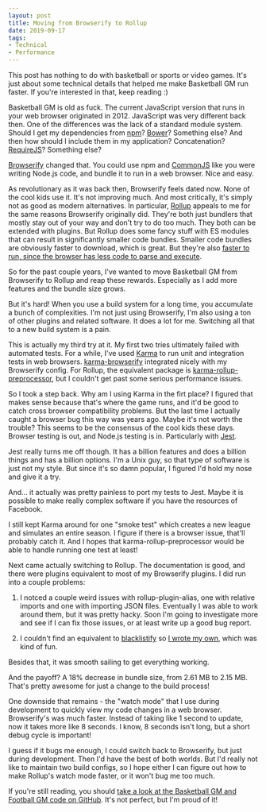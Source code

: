 ```yaml
---
layout: post
title: Moving from Browserify to Rollup
date: 2019-09-17
tags:
- Technical
- Performance
---
```


This post has nothing to do with basketball or sports or video games. It's just about some technical details that helped me make Basketball GM run faster. If you're interested in that, keep reading :)

<!--more-->

Basketball GM is old as fuck. The current JavaScript version that runs in your web browser originated in 2012. JavaScript was very different back then. One of the differences was the lack of a standard module system. Should I get my dependencies from [npm](https://www.npmjs.com/)? [Bower](https://bower.io/)? Something else? And then how should I include them in my application? Concatenation? [RequireJS](https://requirejs.org/)? Something else?

[Browserify](http://browserify.org/) changed that. You could use npm and [CommonJS](https://en.wikipedia.org/wiki/CommonJS) like you were writing Node.js code, and bundle it to run in a web browser. Nice and easy.

As revolutionary as it was back then, Browserify feels dated now. None of the cool kids use it. It's not improving much. And most critically, it's simply not as good as modern alternatives. In particular, [Rollup](https://rollupjs.org/) appeals to me for the same reasons Browserify originally did. They're both just bundlers that mostly stay out of your way and don't try to do too much. They both can be extended with plugins. But Rollup does some fancy stuff with ES modules that can result in significantly smaller code bundles. Smaller code bundles are obviously faster to download, which is great. But they're also [faster to run, since the browser has less code to parse and execute](https://developers.google.com/web/fundamentals/performance/optimizing-content-efficiency/javascript-startup-optimization/).

So for the past couple years, I've wanted to move Basketball GM from Browserify to Rollup and reap these rewards. Especially as I add more features and the bundle size grows.

But it's hard! When you use a build system for a long time, you accumulate a bunch of complexities. I'm not just using Browserify, I'm also using a ton of other plugins and related software. It does a lot for me. Switching all that to a new build system is a pain.

This is actually my third try at it. My first two tries ultimately failed with automated tests. For a while, I've used [Karma](https://karma-runner.github.io/latest/index.html) to run unit and integration tests in web browsers. [karma-browserify](https://github.com/nikku/karma-browserify) integrated nicely with my Browserify config. For Rollup, the equivalent package is [karma-rollup-preprocessor](https://github.com/jlmakes/karma-rollup-preprocessor), but I couldn't get past some serious performance issues.

So I took a step back. Why am I using Karma in the firt place? I figured that makes sense because that's where the game runs, and it'd be good to catch cross browser compatibility problems. But the last time I actually caught a browser bug this way was years ago. Maybe it's not worth the trouble? This seems to be the consensus of the cool kids these days. Browser testing is out, and Node.js testing is in. Particularly with [Jest](https://jestjs.io/).

Jest really turns me off though. It has a billion features and does a billion things and has a billion options. I'm a Unix guy, so that type of software is just not my style. But since it's so damn popular, I figured I'd hold my nose and give it a try.

And... it actually was pretty painless to port my tests to Jest. Maybe it is possible to make really complex software if you have the resources of Facebook.

I still kept Karma around for one "smoke test" which creates a new league and simulates an entire season. I figure if there is a browser issue, that'll probably catch it. And I hopes that karma-rollup-preprocessor would be able to handle running one test at least!

Next came actually switching to Rollup. The documentation is good, and there were plugins equivalent to most of my Browserify plugins. I did run into a couple problems:

1. I notced a couple weird issues with rollup-plugin-alias, one with relative imports and one with importing JSON files. Eventually I was able to work around them, but it was pretty hacky. Soon I'm going to investigate more and see if I can fix those issues, or at least write up a good bug report.

2. I couldn't find an equivalent to [blacklistify](https://github.com/bjoerge/blacklistify) so [I wrote my own](https://github.com/dumbmatter/rollup-plugin-blacklist), which was kind of fun.

Besides that, it was smooth sailing to get everything working.

And the payoff? A 18% decrease in bundle size, from 2.61 MB to 2.15 MB. That's pretty awesome for just a change to the build process!

One downside that remains - the "watch mode" that I use during development to quickly view my code changes in a web browser. Browserify's was much faster. Instead of taking like 1 second to update, now it takes more like 8 seconds. I know, 8 seconds isn't long, but a short debug cycle is important!

I guess if it bugs me enough, I could switch back to Browserify, but just during development. Then I'd have the best of both worlds. But I'd really not like to maintain two build configs, so I hope either I can figure out how to make Rollup's watch mode faster, or it won't bug me too much.

If you're still reading, you should [take a look at the Basketball GM and Football GM code on GitHub](https://github.com/dumbmatter/gm-games). It's not perfect, but I'm proud of it!
